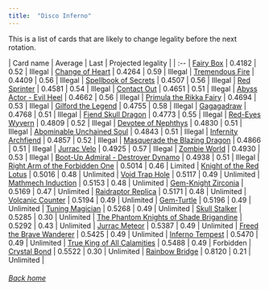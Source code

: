 ```yaml
---
title:  "Disco Inferno"
---
```


This is a list of cards that are likely to change legality before the next rotation.

| Card name | Average | Last | Projected legality |
| :-- |
[Fairy Box](https://db.ygoprodeck.com/card/?search=Fairy%20Box) | 0.4182 | 0.52 | Illegal |
[Change of Heart](https://db.ygoprodeck.com/card/?search=Change%20of%20Heart) | 0.4264 | 0.59 | Illegal |
[Tremendous Fire](https://db.ygoprodeck.com/card/?search=Tremendous%20Fire) | 0.4409 | 0.56 | Illegal |
[Spellbook of Secrets](https://db.ygoprodeck.com/card/?search=Spellbook%20of%20Secrets) | 0.4507 | 0.56 | Illegal |
[Red Sprinter](https://db.ygoprodeck.com/card/?search=Red%20Sprinter) | 0.4581 | 0.54 | Illegal |
[Contact Out](https://db.ygoprodeck.com/card/?search=Contact%20Out) | 0.4651 | 0.51 | Illegal |
[Abyss Actor - Evil Heel](https://db.ygoprodeck.com/card/?search=Abyss%20Actor%20-%20Evil%20Heel) | 0.4662 | 0.56 | Illegal |
[Primula the Rikka Fairy](https://db.ygoprodeck.com/card/?search=Primula%20the%20Rikka%20Fairy) | 0.4694 | 0.53 | Illegal |
[Gilford the Legend](https://db.ygoprodeck.com/card/?search=Gilford%20the%20Legend) | 0.4755 | 0.58 | Illegal |
[Gagagadraw](https://db.ygoprodeck.com/card/?search=Gagagadraw) | 0.4768 | 0.51 | Illegal |
[Fiend Skull Dragon](https://db.ygoprodeck.com/card/?search=Fiend%20Skull%20Dragon) | 0.4773 | 0.55 | Illegal |
[Red-Eyes Wyvern](https://db.ygoprodeck.com/card/?search=Red-Eyes%20Wyvern) | 0.4809 | 0.52 | Illegal |
[Devotee of Nephthys](https://db.ygoprodeck.com/card/?search=Devotee%20of%20Nephthys) | 0.4830 | 0.51 | Illegal |
[Abominable Unchained Soul](https://db.ygoprodeck.com/card/?search=Abominable%20Unchained%20Soul) | 0.4843 | 0.51 | Illegal |
[Infernity Archfiend](https://db.ygoprodeck.com/card/?search=Infernity%20Archfiend) | 0.4857 | 0.52 | Illegal |
[Masquerade the Blazing Dragon](https://db.ygoprodeck.com/card/?search=Masquerade%20the%20Blazing%20Dragon) | 0.4866 | 0.51 | Illegal |
[Jurrac Velo](https://db.ygoprodeck.com/card/?search=Jurrac%20Velo) | 0.4925 | 0.57 | Illegal |
[Zombie World](https://db.ygoprodeck.com/card/?search=Zombie%20World) | 0.4930 | 0.53 | Illegal |
[Boot-Up Admiral - Destroyer Dynamo](https://db.ygoprodeck.com/card/?search=Boot-Up%20Admiral%20-%20Destroyer%20Dynamo) | 0.4938 | 0.51 | Illegal |
[Right Arm of the Forbidden One](https://db.ygoprodeck.com/card/?search=Right%20Arm%20of%20the%20Forbidden%20One) | 0.5014 | 0.46 | Limited |
[Knight of the Red Lotus](https://db.ygoprodeck.com/card/?search=Knight%20of%20the%20Red%20Lotus) | 0.5016 | 0.48 | Unlimited |
[Void Trap Hole](https://db.ygoprodeck.com/card/?search=Void%20Trap%20Hole) | 0.5117 | 0.49 | Unlimited |
[Mathmech Induction](https://db.ygoprodeck.com/card/?search=Mathmech%20Induction) | 0.5153 | 0.48 | Unlimited |
[Gem-Knight Zirconia](https://db.ygoprodeck.com/card/?search=Gem-Knight%20Zirconia) | 0.5169 | 0.47 | Unlimited |
[Raidraptor Replica](https://db.ygoprodeck.com/card/?search=Raidraptor%20Replica) | 0.5171 | 0.48 | Unlimited |
[Volcanic Counter](https://db.ygoprodeck.com/card/?search=Volcanic%20Counter) | 0.5194 | 0.49 | Unlimited |
[Gem-Turtle](https://db.ygoprodeck.com/card/?search=Gem-Turtle) | 0.5196 | 0.49 | Unlimited |
[Tuning Magician](https://db.ygoprodeck.com/card/?search=Tuning%20Magician) | 0.5268 | 0.49 | Unlimited |
[Skull Stalker](https://db.ygoprodeck.com/card/?search=Skull%20Stalker) | 0.5285 | 0.30 | Unlimited |
[The Phantom Knights of Shade Brigandine](https://db.ygoprodeck.com/card/?search=The%20Phantom%20Knights%20of%20Shade%20Brigandine) | 0.5292 | 0.43 | Unlimited |
[Jurrac Meteor](https://db.ygoprodeck.com/card/?search=Jurrac%20Meteor) | 0.5387 | 0.49 | Unlimited |
[Freed the Brave Wanderer](https://db.ygoprodeck.com/card/?search=Freed%20the%20Brave%20Wanderer) | 0.5425 | 0.49 | Unlimited |
[Inferno Tempest](https://db.ygoprodeck.com/card/?search=Inferno%20Tempest) | 0.5470 | 0.49 | Unlimited |
[True King of All Calamities](https://db.ygoprodeck.com/card/?search=True%20King%20of%20All%20Calamities) | 0.5488 | 0.49 | Forbidden |
[Crystal Bond](https://db.ygoprodeck.com/card/?search=Crystal%20Bond) | 0.5522 | 0.30 | Unlimited |
[Rainbow Bridge](https://db.ygoprodeck.com/card/?search=Rainbow%20Bridge) | 0.8120 | 0.21 | Unlimited |

###### [Back home](index)